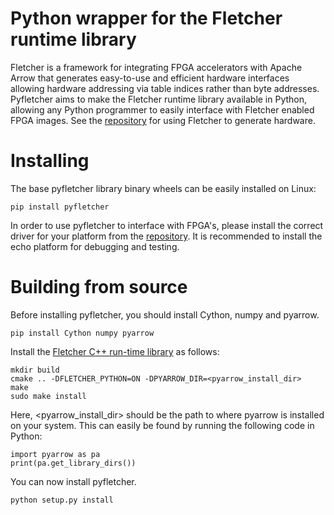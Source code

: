 # Python wrapper for the Fletcher runtime library
Fletcher is a framework for integrating FPGA accelerators with Apache Arrow that generates easy-to-use and efficient hardware interfaces allowing hardware addressing via table indices rather than byte addresses. Pyfletcher aims to make the Fletcher runtime library available in Python, allowing any Python programmer to easily interface with Fletcher enabled FPGA images. See the [repository](https://github.com/johanpel/fletcher) for using Fletcher to generate hardware.

# Installing
The base pyfletcher library binary wheels can be easily installed on Linux:

```console
pip install pyfletcher
```

In order to use pyfletcher to interface with FPGA's, please install the correct driver for your platform from the [repository](https://github.com/johanpel/fletcher/tree/master/platforms). It is recommended to install the echo platform for debugging and testing.

# Building from source
Before installing pyfletcher, you should install Cython, numpy and pyarrow.

```console
pip install Cython numpy pyarrow
```

Install the [Fletcher C++ run-time library](https://github.com/Mythir/fletcher/tree/runtime-redesign/runtime/cpp) as follows:

```console
mkdir build
cmake .. -DFLETCHER_PYTHON=ON -DPYARROW_DIR=<pyarrow_install_dir>
make
sudo make install
```

Here, <pyarrow\_install\_dir> should be the path to where pyarrow is installed on your system. This can easily be found by running the following code in Python:

    import pyarrow as pa
    print(pa.get_library_dirs())

You can now install pyfletcher.

```console
python setup.py install
```


